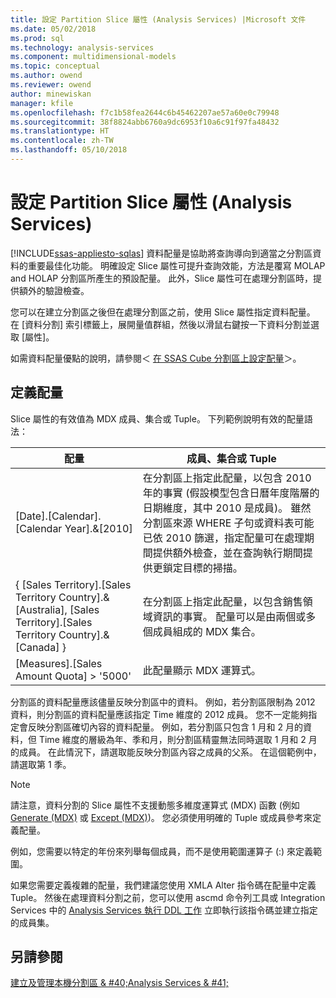 ```yaml
---
title: 設定 Partition Slice 屬性 (Analysis Services) |Microsoft 文件
ms.date: 05/02/2018
ms.prod: sql
ms.technology: analysis-services
ms.component: multidimensional-models
ms.topic: conceptual
ms.author: owend
ms.reviewer: owend
author: minewiskan
manager: kfile
ms.openlocfilehash: f7c1b58fea2644c6b45462207ae57a60e0c79948
ms.sourcegitcommit: 38f8824abb6760a9dc6953f10a6c91f97fa48432
ms.translationtype: HT
ms.contentlocale: zh-TW
ms.lasthandoff: 05/10/2018
---
```

# <a name="set-the-partition-slice-property-analysis-services"></a>設定 Partition Slice 屬性 (Analysis Services)
[!INCLUDE[ssas-appliesto-sqlas](../../includes/ssas-appliesto-sqlas.md)]
  資料配量是協助將查詢導向到適當之分割區資料的重要最佳化功能。 明確設定 Slice 屬性可提升查詢效能，方法是覆寫 MOLAP and HOLAP 分割區所產生的預設配量。 此外，Slice 屬性可在處理分割區時，提供額外的驗證檢查。  
  
 您可以在建立分割區之後但在處理分割區之前，使用 Slice 屬性指定資料配量。 在 [資料分割] 索引標籤上，展開量值群組，然後以滑鼠右鍵按一下資料分割並選取 [屬性]。  
  
 如需資料配量優點的說明，請參閱＜ [在 SSAS Cube 分割區上設定配量](http://go.microsoft.com/fwlink/?LinkId=317783)＞。  
  
## <a name="defining-a-slice"></a>定義配量  
 Slice 屬性的有效值為 MDX 成員、集合或 Tuple。 下列範例說明有效的配量語法：  
  
|配量|成員、集合或 Tuple|  
|-----------|--------------------------|  
|[Date].[Calendar].[Calendar Year].&[2010]|在分割區上指定此配量，以包含 2010 年的事實 (假設模型包含日曆年度階層的日期維度，其中 2010 是成員)。 雖然分割區來源 WHERE 子句或資料表可能已依 2010 篩選，指定配量可在處理期間提供額外檢查，並在查詢執行期間提供更鎖定目標的掃描。|  
|{ [Sales Territory].[Sales Territory Country].&[Australia], [Sales Territory].[Sales Territory Country].&[Canada] }|在分割區上指定此配量，以包含銷售領域資訊的事實。 配量可以是由兩個或多個成員組成的 MDX 集合。|  
|[Measures].[Sales Amount Quota] > '5000'|此配量顯示 MDX 運算式。|  
  
 分割區的資料配量應該儘量反映分割區中的資料。 例如，若分割區限制為 2012 資料，則分割區的資料配量應該指定 Time 維度的 2012 成員。 您不一定能夠指定會反映分割區確切內容的資料配量。 例如，若分割區只包含 1 月和 2 月的資料，但 Time 維度的層級為年、季和月，則分割區精靈無法同時選取 1 月和 2 月的成員。 在此情況下，請選取能反映分割區內容之成員的父系。 在這個範例中，請選取第 1 季。  
  
> [!NOTE]  
>  請注意，資料分割的 Slice 屬性不支援動態多維度運算式 (MDX) 函數 (例如 [Generate &#40;MDX&#41;](../../mdx/generate-mdx.md) 或 [Except &#40;MDX&#41;](../../mdx/except-mdx-function.md))。 您必須使用明確的 Tuple 或成員參考來定義配量。  
>   
>  例如，您需要以特定的年份來列舉每個成員，而不是使用範圍運算子 (:) 來定義範圍。  
>   
>  如果您需要定義複雜的配量，我們建議您使用 XMLA Alter 指令碼在配量中定義 Tuple。 然後在處理資料分割之前，您可以使用 ascmd 命令列工具或 Integration Services 中的 [Analysis Services 執行 DDL 工作](../../integration-services/control-flow/analysis-services-execute-ddl-task.md) 立即執行該指令碼並建立指定的成員集。  
  
## <a name="see-also"></a>另請參閱  
 [建立及管理本機分割區 & #40;Analysis Services & #41;](../../analysis-services/multidimensional-models/create-and-manage-a-local-partition-analysis-services.md)  
  
  
